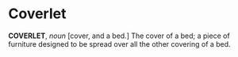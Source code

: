 # Coverlet

**COVERLET**, _noun_ \[cover, and a bed.\] The cover of a bed; a piece of furniture designed to be spread over all the other covering of a bed.